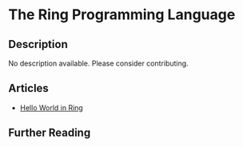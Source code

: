 # The Ring Programming Language

## Description

No description available. Please consider contributing.

## Articles

- [Hello World in Ring](https://sampleprograms.io/projects/hello-world/ring)

## Further Reading